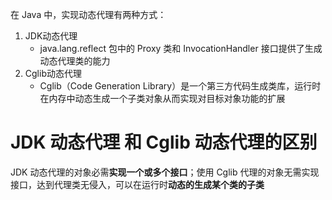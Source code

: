 
在 Java 中，实现动态代理有两种方式：
1. JDK动态代理
	- java.lang.reflect 包中的 Proxy 类和 InvocationHandler 接口提供了生成动态代理类的能力
2. Cglib动态代理
	- Cglib（Code Generation Library）是一个第三方代码生成类库，运行时在内存中动态生成一个子类对象从而实现对目标对象功能的扩展

# JDK 动态代理 和 Cglib 动态代理的区别

JDK 动态代理的对象必需**实现一个或多个接口**；使用 Cglib 代理的对象无需实现接口，达到代理类无侵入，可以在运行时**动态的生成某个类的子类**